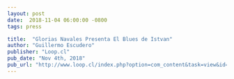 ```yaml
---
layout: post
date:  2018-11-04 06:00:00 -0800
tags: press

title:  "Glorias Navales Presenta El Blues de Istvan"
author: "Guillermo Escudero"
publisher: "Loop.cl"
pub_date: "Nov 4th, 2018"
pub_url: "http://www.loop.cl/index.php?option=com_content&task=view&id=1483&Itemid=27"
---
```

